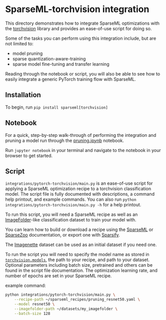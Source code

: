 <!--
Copyright (c) 2021 - present / Neuralmagic, Inc. All Rights Reserved.

Licensed under the Apache License, Version 2.0 (the "License");
you may not use this file except in compliance with the License.
You may obtain a copy of the License at

   http://www.apache.org/licenses/LICENSE-2.0

Unless required by applicable law or agreed to in writing,
software distributed under the License is distributed on an "AS IS" BASIS,
WITHOUT WARRANTIES OR CONDITIONS OF ANY KIND, either express or implied.
See the License for the specific language governing permissions and
limitations under the License.
-->

# SparseML-torchvision integration
This directory demonstrates how to integrate SparseML optimizations with the [torchvision](https://pytorch.org/docs/stable/torchvision/index.html)
library and provides an ease-of-use script for doing so.

Some of the tasks you can perform using this integration include, but are not limited to:
* model pruning
* sparse quantization-aware-training
* sparse model fine-tuning and transfer learning

Reading through the notebook or script, you will also be able to see how to easily integrate a generic
PyTorch training flow with SparseML.

## Installation
To begin, run `pip install sparseml[torchvision]`

## Notebook
For a quick, step-by-step walk-through of performing the integration and pruning a model run through the
[pruning.ipynb](https://github.com/neuralmagic/sparseml/blob/main/integrations/pytorch-torchvision/pruning.ipynb) notebook.

Run `jupyter notebook` in your terminal and navigate to the notebook in your browser to get started.

## Script
`integrations/pytorch-torchvision/main.py` is an ease-of-use script for applying a SparseML optimization recipe to a torchvision classification model.
The script file is fully documented with descriptions, a command help printout, and example commands.
You can also run `python integrations/pytorch-torchvision/main.py -h` for a help printout.

To run this script, you will need a SparseML recipe as well as an
[ImageFolder](https://pytorch.org/docs/stable/torchvision/datasets.html#imagefolder)-like classification dataset to train
your model with.

You can learn how to build or download a recipe using the
[SparseML](https://github.com/neuralmagic/sparseml)
or [SparseZoo](https://github.com/neuralmagic/sparsezoo)
documentation, or export one with [Sparsify](https://github.com/neuralmagic/sparsify).

The [Imagenette](https://github.com/fastai/imagenette) dataset can be used as an initial
dataset if you need one.

To run the script you will need to specify the model name as stored in
[`torchvision.models`](https://pytorch.org/docs/stable/torchvision/models.html),
the path to your recipe, and path to your dataset.  Optional parameters including batch size, pretrained and others can be found
in the script file documentation.  The optimization learning rate, and number of epochs are set in your SparseML recipe.

example command:
```bash
python integrations/pytorch-torchvision/main.py \
    --recipe-path ~/sparseml_recipes/pruning_resnet50.yaml \
    --model resnet50 \
    --imagefolder-path ~/datasets/my_imagefolder \
    --batch-size 128
```  
